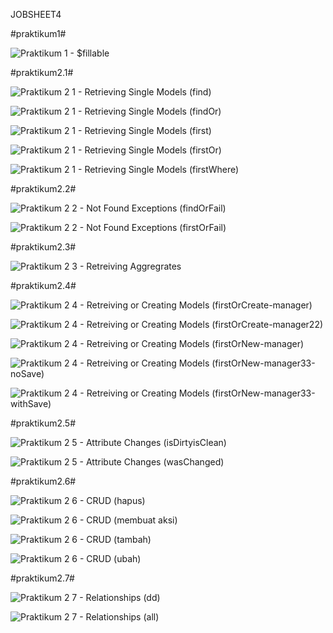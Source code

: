 JOBSHEET4

#praktikum1#

  ![Praktikum 1 - $fillable](https://github.com/ereenlourenza/Pemrograman_Web_Lanjut/assets/133938963/cb383d10-e51d-498f-9acd-1e6bd2624807)

#praktikum2.1#

  ![Praktikum 2 1 - Retrieving Single Models (find)](https://github.com/ereenlourenza/Pemrograman_Web_Lanjut/assets/133938963/18bde7a0-9c4a-4c38-95df-d6730a34eb7b)
  
  ![Praktikum 2 1 - Retrieving Single Models (findOr)](https://github.com/ereenlourenza/Pemrograman_Web_Lanjut/assets/133938963/effb8e7f-cc58-40cb-8bd8-6380c3ac72e8)
  
  ![Praktikum 2 1 - Retrieving Single Models (first)](https://github.com/ereenlourenza/Pemrograman_Web_Lanjut/assets/133938963/a55beee6-ca31-4172-ae65-4b325eee27d0)
  
  ![Praktikum 2 1 - Retrieving Single Models (firstOr)](https://github.com/ereenlourenza/Pemrograman_Web_Lanjut/assets/133938963/fda8ca71-8557-484f-b03e-b512e5384e86)
  
  ![Praktikum 2 1 - Retrieving Single Models (firstWhere)](https://github.com/ereenlourenza/Pemrograman_Web_Lanjut/assets/133938963/089090ca-5dea-4fbc-8408-4e63deb52804)

#praktikum2.2#

  ![Praktikum 2 2 - Not Found Exceptions (findOrFail)](https://github.com/ereenlourenza/Pemrograman_Web_Lanjut/assets/133938963/948993f3-e909-47b1-bacd-4b811056a858)
  
  ![Praktikum 2 2 - Not Found Exceptions (firstOrFail)](https://github.com/ereenlourenza/Pemrograman_Web_Lanjut/assets/133938963/124177b0-2d95-43f6-b927-6bcdb856c2b8)

#praktikum2.3#

  ![Praktikum 2 3 - Retreiving Aggregrates](https://github.com/ereenlourenza/Pemrograman_Web_Lanjut/assets/133938963/afd94149-b79e-4b3a-aa95-c03cba9599c8)

#praktikum2.4#

  ![Praktikum 2 4 - Retreiving or Creating Models (firstOrCreate-manager)](https://github.com/ereenlourenza/Pemrograman_Web_Lanjut/assets/133938963/80c175fd-d2d1-492d-a954-c98fb942d363)
  
  ![Praktikum 2 4 - Retreiving or Creating Models (firstOrCreate-manager22)](https://github.com/ereenlourenza/Pemrograman_Web_Lanjut/assets/133938963/587d18c2-a029-44da-be5e-dc6e9249f125)
  
  ![Praktikum 2 4 - Retreiving or Creating Models (firstOrNew-manager)](https://github.com/ereenlourenza/Pemrograman_Web_Lanjut/assets/133938963/0d356bab-d103-4c0c-b94f-a93950645d73)
  
  ![Praktikum 2 4 - Retreiving or Creating Models (firstOrNew-manager33-noSave)](https://github.com/ereenlourenza/Pemrograman_Web_Lanjut/assets/133938963/e3e07bed-1e00-499d-a91b-ad78b43f68fe)
  
  ![Praktikum 2 4 - Retreiving or Creating Models (firstOrNew-manager33-withSave)](https://github.com/ereenlourenza/Pemrograman_Web_Lanjut/assets/133938963/d64207b1-9132-4c07-89d6-d3541263d806)

#praktikum2.5#

  ![Praktikum 2 5 - Attribute Changes (isDirtyisClean)](https://github.com/ereenlourenza/Pemrograman_Web_Lanjut/assets/133938963/05327c52-3585-42ef-845f-49c097b70482)
  
  ![Praktikum 2 5 - Attribute Changes (wasChanged)](https://github.com/ereenlourenza/Pemrograman_Web_Lanjut/assets/133938963/914f7d84-d1eb-4c07-afe0-b3c87b244d6f)

#praktikum2.6#

  ![Praktikum 2 6 - CRUD (hapus)](https://github.com/ereenlourenza/Pemrograman_Web_Lanjut/assets/133938963/581b3dd8-d1f2-4cfc-9c16-251bafa47d4b)
  
  ![Praktikum 2 6 - CRUD (membuat aksi)](https://github.com/ereenlourenza/Pemrograman_Web_Lanjut/assets/133938963/065afd54-cf75-4259-b4ae-e8065f6d59b4)
  
  ![Praktikum 2 6 - CRUD (tambah)](https://github.com/ereenlourenza/Pemrograman_Web_Lanjut/assets/133938963/f9bdba5c-59d5-4711-a59a-8d99ca1556d9)
  
  ![Praktikum 2 6 - CRUD (ubah)](https://github.com/ereenlourenza/Pemrograman_Web_Lanjut/assets/133938963/ab7b5495-8f5e-4950-a23c-ae3dac7939eb)

#praktikum2.7#

  ![Praktikum 2 7 - Relationships (dd)](https://github.com/ereenlourenza/Pemrograman_Web_Lanjut/assets/133938963/5ba09911-76ce-45e6-a8de-b6d25fada56f)
  
  ![Praktikum 2 7 - Relationships (all)](https://github.com/ereenlourenza/Pemrograman_Web_Lanjut/assets/133938963/d8bb07d9-9681-40dd-b8a7-5a0cfc53dd94)
